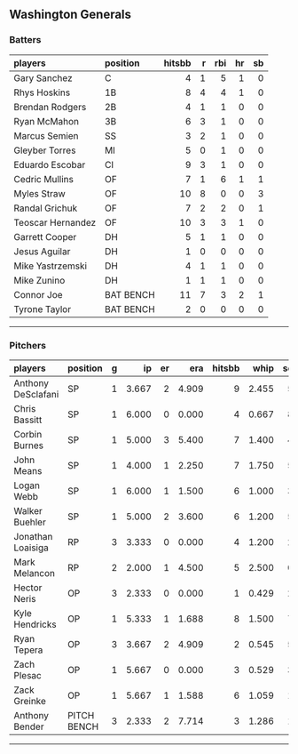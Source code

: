 ## Washington Generals

### Batters

 
|players           |position  | hitsbb|  r| rbi| hr| sb| 
|:-----------------|:---------|------:|--:|---:|--:|--:| 
|Gary Sanchez      |C         |      4|  1|   5|  1|  0| 
|Rhys Hoskins      |1B        |      8|  4|   4|  1|  0| 
|Brendan Rodgers   |2B        |      4|  1|   1|  0|  0| 
|Ryan McMahon      |3B        |      6|  3|   1|  0|  0| 
|Marcus Semien     |SS        |      3|  2|   1|  0|  0| 
|Gleyber Torres    |MI        |      5|  0|   1|  0|  0| 
|Eduardo Escobar   |CI        |      9|  3|   1|  0|  0| 
|Cedric Mullins    |OF        |      7|  1|   6|  1|  1| 
|Myles Straw       |OF        |     10|  8|   0|  0|  3| 
|Randal Grichuk    |OF        |      7|  2|   2|  0|  1| 
|Teoscar Hernandez |OF        |     10|  3|   3|  1|  0| 
|Garrett Cooper    |DH        |      5|  1|   1|  0|  0| 
|Jesus Aguilar     |DH        |      1|  0|   0|  0|  0| 
|Mike Yastrzemski  |DH        |      4|  1|   1|  0|  0| 
|Mike Zunino       |DH        |      1|  1|   1|  0|  0| 
|Connor Joe        |BAT BENCH |     11|  7|   3|  2|  1| 
|Tyrone Taylor     |BAT BENCH |      2|  0|   0|  0|  0| 


* * *

### Pitchers

 
|players            |position    |  g|    ip| er|   era| hitsbb|  whip| so|  w| sv| 
|:------------------|:-----------|--:|-----:|--:|-----:|------:|-----:|--:|--:|--:| 
|Anthony DeSclafani |SP          |  1| 3.667|  2| 4.909|      9| 2.455|  5|  0|  0| 
|Chris Bassitt      |SP          |  1| 6.000|  0| 0.000|      4| 0.667|  8|  1|  0| 
|Corbin Burnes      |SP          |  1| 5.000|  3| 5.400|      7| 1.400|  4|  0|  0| 
|John Means         |SP          |  1| 4.000|  1| 2.250|      7| 1.750|  5|  0|  0| 
|Logan Webb         |SP          |  1| 6.000|  1| 1.500|      6| 1.000|  3|  0|  0| 
|Walker Buehler     |SP          |  1| 5.000|  2| 3.600|      6| 1.200|  5|  1|  0| 
|Jonathan Loaisiga  |RP          |  3| 3.333|  0| 0.000|      4| 1.200|  2|  0|  0| 
|Mark Melancon      |RP          |  2| 2.000|  1| 4.500|      5| 2.500|  0|  0|  0| 
|Hector Neris       |OP          |  3| 2.333|  0| 0.000|      1| 0.429|  2|  1|  0| 
|Kyle Hendricks     |OP          |  1| 5.333|  1| 1.688|      8| 1.500|  7|  0|  0| 
|Ryan Tepera        |OP          |  3| 3.667|  2| 4.909|      2| 0.545|  5|  0|  0| 
|Zach Plesac        |OP          |  1| 5.667|  0| 0.000|      3| 0.529|  3|  0|  0| 
|Zack Greinke       |OP          |  1| 5.667|  1| 1.588|      6| 1.059|  1|  0|  0| 
|Anthony Bender     |PITCH BENCH |  3| 2.333|  2| 7.714|      3| 1.286|  1|  0|  1| 


* * *


